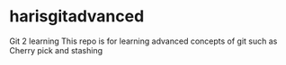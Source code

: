 # harisgitadvanced
Git 2 learning 
This repo is for learning advanced concepts of git such as Cherry pick and stashing
